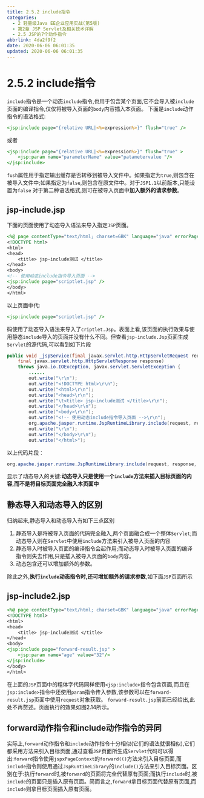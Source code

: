 ```yaml
---
title: 2.5.2 include指令
categories:
  - 2 轻量级Java EE企业应用实战(第5版)
  - 第2章 JSP Servlet及相关技术详解
  - 2.5 JSP的7个动作指令
abbrlink: 4da2f9f2
date: 2020-06-06 06:01:35
updated: 2020-06-06 06:01:35
---
```

# 2.5.2 include指令
`include`指令是一个动态`include`指令,也用于包含某个页面,它不会导入被`include`页面的编译指令,仅仅将被导入页面的`body`内容插入本页面。
下面是`include`动作指令的语法格式:
```jsp
<jsp:include page="{relative URL|<%=expression%>}" flush="true" />
```
或者
```jsp
<jsp:include page="{relative URL|<%=expression%>}" flush="true" >
    <jsp:param name="parameterName" value="patametervalue "/>
</jsp:include>
```
`fush`属性用于指定输出缓存是否转移到被导入文件中。如果指定为`true`,则包含在被导入文件中;如果指定为`false`,则包含在原文件中。对于`JSP1.1`以前版本,只能设置为`false`
对于第二种语法格式,则可在被导入页面中**加入额外的请求参数**。
## jsp-include.jsp
下面的页面使用了动态导入语法来导入指定`JSP`页面。
```jsp
<%@ page contentType="text/html; charset=GBK" language="java" errorPage="" %>
<!DOCTYPE html>
<html>
<head>
    <title> jsp-include测试 </title>
</head>
<body>
<!-- 使用动态include指令导入页面 -->
<jsp:include page="scriptlet.jsp" />
</body>
</html>
```
以上页面中代:
```jsp
<jsp:include page="scriptlet.jsp" />
```
码使用了动态导入语法来导入了`criptlet.Jsp`。表面上看,该页面的执行效果与使用静态`include`导入的页面并没有什么不同。但查看`jsp-include.Jsp`页面生成`Servlet`的源代码,可以看到如下片段
```java
public void _jspService(final javax.servlet.http.HttpServletRequest request,
    final javax.servlet.http.HttpServletResponse response)
    throws java.io.IOException, javax.servlet.ServletException {
        ......
        out.write("\r\n");
        out.write("<!DOCTYPE html>\r\n");
        out.write("<html>\r\n");
        out.write("<head>\r\n");
        out.write("\t<title> jsp-include测试 </title>\r\n");
        out.write("</head>\r\n");
        out.write("<body>\r\n");
        out.write("<!-- 使用动态include指令导入页面 -->\r\n");
        org.apache.jasper.runtime.JspRuntimeLibrary.include(request, response, "scriptlet.jsp", out, false);
        out.write("\r\n");
        out.write("</body>\r\n");
        out.write("</html>");
```
以上代码片段：
```java
org.apache.jasper.runtime.JspRuntimeLibrary.include(request, response, "scriptlet.jsp", out, false);
```
显示了动态导入的关键:**动态导入只是使用一个`include`方法来插入目标页面的内容,而不是将目标页面完全融入本页面中**
## 静态导入和动态导入的区别
归纳起来,静态导入和动态导入有如下三点区别
1. 静态导入是将被导入页面的代码完全融入,两个页面融合成一个整体`Servlet`;而动态导入则在`Servlet`中使用`include`方法来引入被导入页面的内容
2. 静态导入时被导入页面的编译指令会起作用;而动态导入时被导入页面的编译指令则失去作用,只是插入被导入页面的`body`内容。
3. 动态包含还可以增加额外的参数。


除此之外,**执行`include`动态指令时,还可增加额外的请求参数**,如下面`JSP`页面所示
## jsp-include2.jsp
```jsp
<%@ page contentType="text/html; charset=GBK" language="java" errorPage="" %>
<!DOCTYPE html>
<html>
<head>
    <title> jsp-include测试 </title>
</head>
<body>
<jsp:include page="forward-result.jsp" >
    <jsp:param name="age" value="32"/>
</jsp:include>
</body>
</html>
```
在上面的`JSP`页面中的粗体字代码同样使用`<jsp:include>`指令包含页面,而且在`jsp:include>`指令中还使用`param`指令传入参数,该参数可以在`forward-result.jsp`页面中使用`request`对象获取。
`forward-result.jsp`前面已经给出,此处不再赘述。页面执行的效果如图2.14所示。
## forward动作指令和include动作指令的异同
实际上,`forward`动作指令和`include`动作指令十分相似(它们的语法就很相似),它们都采用方法来引入目标页面,通过查看`JSP`页面所生成`Servlet`代码可以得出:`forward`指令使用`jspxPageContext`的`forward(()`方法来引入目标页面,而`include`指令则使用通过`JspRuntimeLibrary`的`include()`方法来引入目标页面。区别在于:执行`forward`时,被`forward`的页面将完全代替原有页面;而执行`include`时,被`include`的页面只是插入原有页面。简而言之,`forward`拿目标页面代替原有页面,而`include`则拿目标页面插入原有页面。